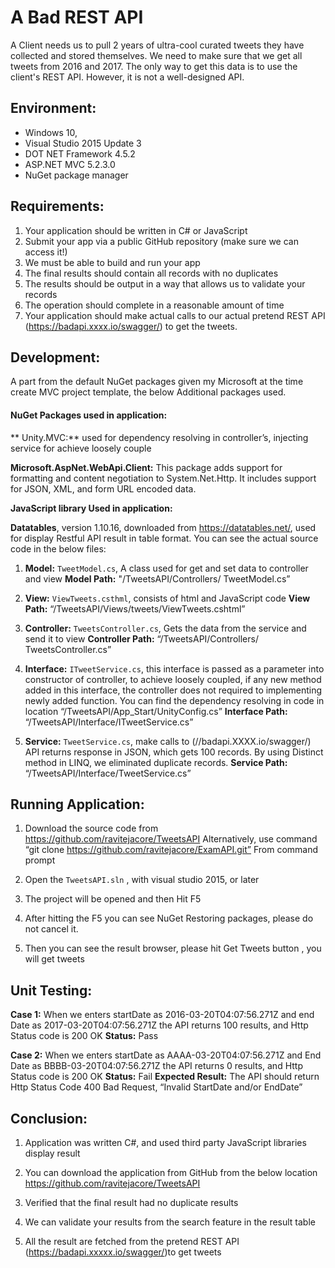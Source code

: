 #  A Bad REST API

A Client needs us to pull 2 years of ultra-cool curated tweets they have collected and stored themselves. We need to make sure that we get all tweets from 2016 and 2017. The only way to get this data is to use the client's REST API. However, it is not a well-designed API.

##  Environment: 

+	Windows 10,
+	Visual Studio 2015 Update 3
+	DOT NET Framework 4.5.2
+	ASP.NET MVC 5.2.3.0
+	NuGet package manager


## Requirements:

1.	Your application should be written in C# or JavaScript
2.	Submit your app via a public GitHub repository (make sure we can access it!)
3.	We must be able to build and run your app
4.	The final results should contain all records with no duplicates
5.	The results should be output in a way that allows us to validate your records
6.	The operation should complete in a reasonable amount of time
7.	Your application should make actual calls to our actual pretend REST API (https://badapi.xxxx.io/swagger/) to get the tweets.

## Development: 

A part from the default NuGet packages given my Microsoft at the time create MVC project template, the below Additional packages used.

#### NuGet Packages used in application: 

** Unity.MVC:** 
		used for dependency resolving in controller’s, injecting service for achieve loosely couple 

**Microsoft.AspNet.WebApi.Client:** 
		This package adds support for formatting and content negotiation to System.Net.Http. It includes support for JSON, XML, and form URL encoded data.

**JavaScript library Used in application:**

**Datatables**, version 1.10.16, downloaded from https://datatables.net/, used for display Restful API result in table format.
You can see the actual source code in the below files:

1.	**Model:** `TweetModel.cs`, A class used for get and set data to controller and view
			**Model Path:** "/TweetsAPI/Controllers/ TweetModel.cs”
	
2.	**View:**  `ViewTweets.csthml`, consists of html and JavaScript code
			**View Path:** “/TweetsAPI/Views/tweets/ViewTweets.cshtml”
	
3.	**Controller:** `TweetsController.cs`, Gets the data from the service and send it to view 
			**Controller Path:** “/TweetsAPI/Controllers/ TweetsController.cs”
	
4.  **Interface:** `ITweetService.cs`, this interface is passed as a parameter into constructor of controller, to achieve loosely coupled, if any new method added in this interface, the controller does not required to implementing newly added function. You can find the dependency resolving in  code in location “/TweetsAPI/App_Start/UnityConfig.cs” 
			**Interface Path:** “/TweetsAPI/Interface/ITweetService.cs”

5.	**Service:** `TweetService.cs`, make calls to (//badapi.XXXX.io/swagger/) API returns response in JSON, which gets 100 records. By using Distinct method in LINQ, we eliminated duplicate records. 
			**Service Path:** “/TweetsAPI/Interface/TweetService.cs”


## Running Application: 

1.	Download the source code from https://github.com/ravitejacore/TweetsAPI 
	Alternatively, use command “git clone https://github.com/ravitejacore/ExamAPI.git”
	From command prompt
	
2.	 Open the `TweetsAPI.sln` , with visual studio 2015, or later

3.	The project will be opened  and then Hit F5 

4.	After hitting the F5 you can see NuGet Restoring packages, please do not cancel it.

5.	Then you can see the result browser, please hit  Get Tweets button , you will get tweets


## Unit Testing: 

**Case 1:** 	When we enters startDate as 2016-03-20T04:07:56.271Z and end Date as 2017-03-20T04:07:56.271Z the API returns 100 results, and Http Status code is 200 OK
	**Status:** Pass

**Case 2:** 	 When we enters startDate as AAAA-03-20T04:07:56.271Z and End Date as BBBB-03-20T04:07:56.271Z the API returns 0 results, and Http Status code is 200 OK
	**Status:** Fail
	**Expected Result:** The API should return Http Status Code 400 Bad Request, “Invalid StartDate and/or EndDate”
	

## Conclusion:

1.	Application was written C#, and used third party JavaScript libraries display result
2.	You can download the application from GitHub from the below location https://github.com/ravitejacore/TweetsAPI 
3.	Verified that the final result had no duplicate results 
4.	We can validate your results from the search feature in the result table 
 
5.	All the result are fetched from the pretend REST API (https://badapi.xxxxx.io/swagger/)to get tweets 
